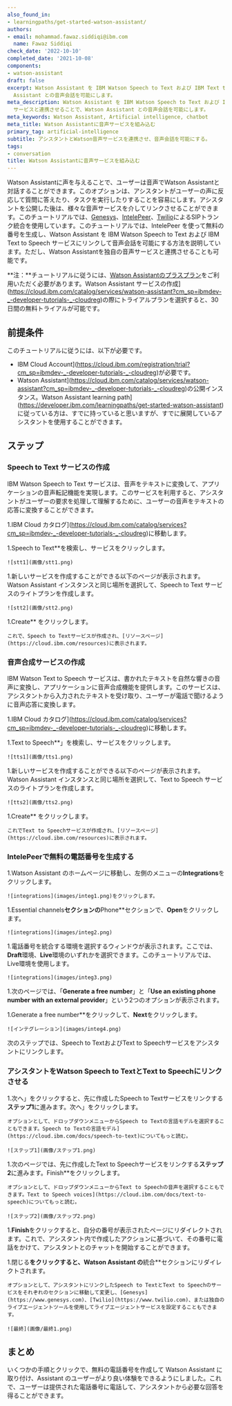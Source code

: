 ```yaml
---
also_found_in:
- learningpaths/get-started-watson-assistant/
authors:
- email: mohammad.fawaz.siddiqi@ibm.com
  name: Fawaz Siddiqi
check_date: '2022-10-10'
completed_date: '2021-10-08'
components:
- watson-assistant
draft: false
excerpt: Watson Assistant を IBM Watson Speech to Text および IBM Text to Speech サービスと連携させることで、Watson
  Assistant との音声会話を可能にします。
meta_description: Watson Assistant を IBM Watson Speech to Text および IBM Text to Speech
  サービスと連携させることで、Watson Assistant との音声会話を可能にします。
meta_keywords: Watson Assistant, Artificial intelligence, chatbot
meta_title: Watson Assistantに音声サービスを組み込む
primary_tag: artificial-intelligence
subtitle: アシスタントとWatson音声サービスを連携させ、音声会話を可能にする。
tags:
- conversation
title: Watson Assistantに音声サービスを組み込む
---
```


Watson Assistantに声を与えることで、ユーザーは音声でWatson Assistantと対話することができます。このオプションは、アシスタントがユーザーの声に反応して質問に答えたり、タスクを実行したりすることを容易にします。アシスタントを公開した後は、様々な音声サービスを介してリンクさせることができます。このチュートリアルでは、[Genesys](https://www.genesys.com)、[IntelePeer](https://intelepeer.com)、[Twilio](https://www.twilio.com)によるSIPトランク統合を使用しています。このチュートリアルでは、IntelePeer を使って無料の番号を生成し、Watson Assistant を IBM Watson Speech to Text および IBM Text to Speech サービスにリンクして音声会話を可能にする方法を説明しています。ただし、Watson Assistantを独自の音声サービスと連携させることも可能です。

**注：**チュートリアルに従うには、[Watson Assistantのプラスプラン](https://cloud.ibm.com/catalog/services/watson-assistant?cm_sp=ibmdev-_-developer-tutorials-_-cloudreg)をご利用いただく必要があります。Watson Assistant サービスの作成](https://cloud.ibm.com/catalog/services/watson-assistant?cm_sp=ibmdev-_-developer-tutorials-_-cloudreg)の際にトライアルプランを選択すると、30 日間の無料トライアルが可能です。

## 前提条件

このチュートリアルに従うには、以下が必要です。

* IBM Cloud Account](https://cloud.ibm.com/registration/trial?cm_sp=ibmdev-_-developer-tutorials-_-cloudreg)が必要です。
* Watson Assistant](https://cloud.ibm.com/catalog/services/watson-assistant?cm_sp=ibmdev-_-developer-tutorials-_-cloudreg)の公開インスタンス。Watson Assistant learning path](https://developer.ibm.com/learningpaths/get-started-watson-assistant)に従っている方は、すでに持っていると思いますが、すでに展開しているアシスタントを使用することができます。

## ステップ

### Speech to Text サービスの作成

IBM Watson Speech to Text サービスは、音声をテキストに変換して、アプリケーションの音声転記機能を実現します。このサービスを利用すると、アシスタントがユーザーの要求を処理して理解するために、ユーザーの音声をテキストの応答に変換することができます。

1.IBM Cloud カタログ](https://cloud.ibm.com/catalog/services?cm_sp=ibmdev-_-developer-tutorials-_-cloudreg)に移動します。

1.Speech to Text**を検索し、サービスをクリックします。

    ![stt1](画像/stt1.png)

1.新しいサービスを作成することができる以下のページが表示されます。Watson Assistant インスタンスと同じ場所を選択して、Speech to Text サービスのライトプランを作成します。

    ![stt2](画像/stt2.png)

1.Create** をクリックします。

    これで、Speech to Textサービスが作成され、[リソースページ](https://cloud.ibm.com/resources)に表示されます。

### 音声合成サービスの作成

IBM Watson Text to Speech サービスは、書かれたテキストを自然な響きの音声に変換し、アプリケーションに音声合成機能を提供します。このサービスは、アシスタントから入力されたテキストを受け取り、ユーザーが電話で聞けるように音声応答に変換します。

1.IBM Cloud カタログ](https://cloud.ibm.com/catalog/services?cm_sp=ibmdev-_-developer-tutorials-_-cloudreg)に移動します。

1.Text to Speech**」を検索し、サービスをクリックします。

    ![tts1](画像/tts1.png)

1.新しいサービスを作成することができる以下のページが表示されます。Watson Assistant インスタンスと同じ場所を選択して、Text to Speech サービスのライトプランを作成します。

    ![tts2](画像/tts2.png)

1.Create** をクリックします。

    これでText to Speechサービスが作成され、[リソースページ](https://cloud.ibm.com/resources)に表示されます。

### IntelePeerで無料の電話番号を生成する

1.Watson Assistant のホームページに移動し、左側のメニューの**Integrations**をクリックします。

    ![integrations](images/integ1.png)をクリックします。

1.Essential channels**セクションの**Phone**セクションで、**Open**をクリックします。

    ![integrations](images/integ2.png)

1.電話番号を統合する環境を選択するウィンドウが表示されます。ここでは、**Draft**環境、**Live**環境のいずれかを選択できます。このチュートリアルでは、Live環境を使用します。

    ![integrations](images/integ3.png)

1.次のページでは、「**Generate a free number**」と「**Use an existing phone number with an external provider**」という2つのオプションが表示されます。

1.Generate a free number**をクリックして、**Next**をクリックします。

    ![インテグレーション](images/integ4.png)

次のステップでは、Speech to TextおよびText to Speechサービスをアシスタントにリンクします。

### アシスタントをWatson Speech to TextとText to Speechにリンクさせる

1.次へ」をクリックすると、先に作成したSpeech to Textサービスをリンクする**ステップ1**に進みます。次へ」をクリックします。

    オプションとして、ドロップダウンメニューからSpeech to Textの言語モデルを選択することもできます。Speech to Textの言語モデル](https://cloud.ibm.com/docs/speech-to-text)についてもっと読む。

    ![ステップ1](画像/ステップ1.png)

1.次のページでは、先に作成したText to Speechサービスをリンクする**ステップ2**に進みます。Finish**をクリックします。

    オプションとして、ドロップダウンメニューからText to Speechの音声を選択することもできます。Text to Speech voices](https://cloud.ibm.com/docs/text-to-speech)についてもっと読む。

    ![ステップ2](画像/ステップ2.png)

1.**Finish**をクリックすると、自分の番号が表示されたページにリダイレクトされます。これで、アシスタント内で作成したアクションに基づいて、その番号に電話をかけて、アシスタントとのチャットを開始することができます。

1.閉じる**をクリックすると、Watson Assistant の**統合**セクションにリダイレクトされます。

    オプションとして、アシスタントにリンクしたSpeech to TextとText to Speechのサービスをそれぞれのセクションに移動して変更し、[Genesys](https://www.genesys.com)、[Twilio](https://www.twilio.com)、または独自のライブエージェントツールを使用してライブエージェントサービスを設定することもできます。

    ![最終](画像/最終1.png)

## まとめ

いくつかの手順とクリックで、無料の電話番号を作成して Watson Assistant に取り付け、Assistant のユーザーがより良い体験をできるようにしました。これで、ユーザーは提供された電話番号に電話して、アシスタントから必要な回答を得ることができます。
